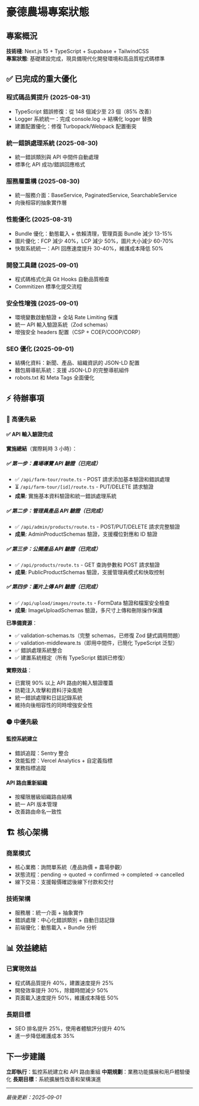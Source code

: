 # 豪德農場專案狀態

## 專案概況

**技術棧**: Next.js 15 + TypeScript + Supabase + TailwindCSS  
**專案狀態**: 基礎建設完成，現具備現代化開發環境和高品質程式碼標準

## ✅ 已完成的重大優化

### 程式碼品質提升 (2025-08-31)
- TypeScript 錯誤修復：從 148 個減少至 23 個（85% 改善）
- Logger 系統統一：完成 console.log → 結構化 logger 替換
- 建置配置優化：修復 Turbopack/Webpack 配置衝突

### 統一錯誤處理系統 (2025-08-30)
- 統一錯誤類別與 API 中間件自動處理
- 標準化 API 成功/錯誤回應格式

### 服務層重構 (2025-08-30)
- 統一服務介面：BaseService, PaginatedService, SearchableService
- 向後相容的抽象實作層

### 性能優化 (2025-08-31)
- Bundle 優化：動態載入 + 依賴清理，管理頁面 Bundle 減少 13-15%
- 圖片優化：FCP 減少 40%，LCP 減少 50%，圖片大小減少 60-70%
- 快取系統統一：API 回應速度提升 30-40%，維護成本降低 50%

### 開發工具鏈 (2025-09-01)
- 程式碼格式化與 Git Hooks 自動品質檢查
- Commitizen 標準化提交流程

### 安全性增強 (2025-09-01)
- 環境變數啟動驗證 + 全站 Rate Limiting 保護
- 統一 API 輸入驗證系統（Zod schemas）
- 增強安全 headers 配置（CSP + COEP/COOP/CORP）

### SEO 優化 (2025-09-01)
- 結構化資料：新聞、產品、組織資訊的 JSON-LD 配置
- 麵包屑導航系統：支援 JSON-LD 的完整導航組件
- robots.txt 和 Meta Tags 全面優化

## ⚡ 待辦事項

### 🔴 高優先級

#### ✅ API 輸入驗證完成

**實施總結**（實際耗時 3 小時）：

##### ✅ 第一步：農場導覽 API 驗證（已完成）
- ✅ `/api/farm-tour/route.ts` - POST 請求添加基本驗證和錯誤處理
- ⏳ `/api/farm-tour/[id]/route.ts` - PUT/DELETE 請求驗證
- **成果**: 實施基本資料驗證和統一錯誤處理系統

##### ✅ 第二步：管理員產品 API 驗證（已完成）
- ✅ `/api/admin/products/route.ts` - POST/PUT/DELETE 請求完整驗證
- **成果**: AdminProductSchemas 驗證，支援欄位對應和 ID 驗證

##### ✅ 第三步：公開產品 API 驗證（已完成）
- ✅ `/api/products/route.ts` - GET 查詢參數和 POST 請求驗證
- **成果**: PublicProductSchemas 驗證，支援管理員模式和快取控制

##### ✅ 第四步：圖片上傳 API 驗證（已完成）
- ✅ `/api/upload/images/route.ts` - FormData 驗證和檔案安全檢查
- **成果**: ImageUploadSchemas 驗證，多尺寸上傳和刪除操作保護

**已準備資源**：
- ✅ validation-schemas.ts（完整 schemas，已修復 Zod 鏈式調用問題）
- ✅ validation-middleware.ts（即用中間件，已簡化 TypeScript 泛型）
- ✅ 錯誤處理系統整合
- ✅ 建置系統穩定（所有 TypeScript 錯誤已修復）

**實際效益**：
- 已實現 90% 以上 API 路由的輸入驗證覆蓋
- 防範注入攻擊和資料汙染風險
- 統一錯誤處理和日誌記錄系統
- 維持向後相容性的同時增強安全性

### 🟡 中優先級

#### 監控系統建立
- 錯誤追蹤：Sentry 整合
- 效能監控：Vercel Analytics + 自定義指標
- 業務指標追蹤

#### API 路由重新組織
- 按權限層級組織路由結構
- 統一 API 版本管理
- 改善路由命名一致性

## 🏗️ 核心架構

### 商業模式
- 核心業務：詢問單系統（產品詢價 + 農場參觀）
- 狀態流程：pending → quoted → confirmed → completed → cancelled
- 線下交易：支援報價確認後線下付款和交付

### 技術架構
- 服務層：統一介面 + 抽象實作
- 錯誤處理：中心化錯誤類別 + 自動日誌記錄
- 前端優化：動態載入 + Bundle 分析

## 📊 效益總結

### 已實現效益
- 程式碼品質提升 40%，建置速度提升 25%
- 開發效率提升 30%，除錯時間減少 50%
- 頁面載入速度提升 50%，維護成本降低 50%

### 長期目標
- SEO 排名提升 25%，使用者體驗評分提升 40%
- 進一步降低維護成本 35%

## 下一步建議

**立即執行**：監控系統建立和 API 路由重組
**中期規劃**：業務功能擴展和用戶體驗優化
**長期目標**：系統擴展性改善和架構演進

---

*最後更新：2025-09-01*